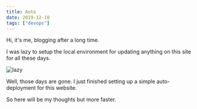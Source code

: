 ```yaml
---
title: Auto
date: 2019-12-18
tags: ["devops"]
---
```


Hi, it's me, blogging after a long time.

I was lazy to setup the local environment for updating anything on this site for all these days.

![lazy](https://media.giphy.com/media/f4SoNPj4otohG/giphy-downsized-large.gif)

Well, those days are gone. I just finished setting up a simple auto-deployment for this website.

So here will be my thoughts but more faster.




